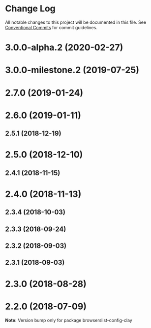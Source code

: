 # Change Log

All notable changes to this project will be documented in this file.
See [Conventional Commits](https://conventionalcommits.org) for commit guidelines.

# 3.0.0-alpha.2 (2020-02-27)

# 3.0.0-milestone.2 (2019-07-25)

# 2.7.0 (2019-01-24)

# 2.6.0 (2019-01-11)

## 2.5.1 (2018-12-19)

# 2.5.0 (2018-12-10)

## 2.4.1 (2018-11-15)

# 2.4.0 (2018-11-13)

## 2.3.4 (2018-10-03)

## 2.3.3 (2018-09-24)

## 2.3.2 (2018-09-03)

## 2.3.1 (2018-09-03)

# 2.3.0 (2018-08-28)

# 2.2.0 (2018-07-09)

**Note:** Version bump only for package browserslist-config-clay
